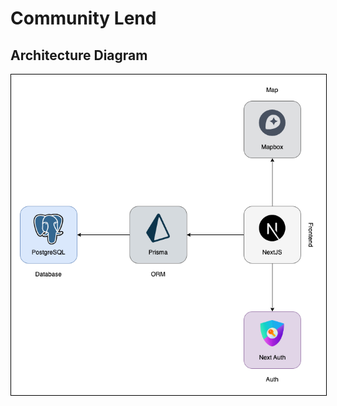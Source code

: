 # Community Lend

## Architecture Diagram

<img src="./diagram/architecture-diagram.drawio.png" style="border: 1px solid black;">
